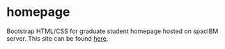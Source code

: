 # homepage
Bootstrap HTML/CSS for graduate student homepage hosted on spacIBM server. This site can be found [here](http://spacibm.rice.edu/~wtb2/homepage/).
